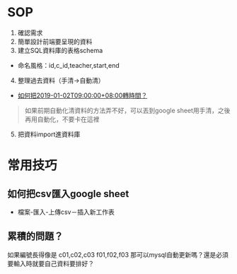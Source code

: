 

# SOP

1. 確認需求
2. 簡單設計前端要呈現的資料
3. 建立SQL資料庫的表格schema
- 命名風格：id,c_id,teacher,start,end 
4. 整理過去資料（手清->自動清）
- [如何把2019-01-02T09:00:00+08:00轉時間？](時間語法.md)
> 如果前期自動化清資料的方法弄不好，可以丟到google sheet用手清，之後再用自動化，不要卡在這裡
5. 把資料import進資料庫	

# 常用技巧

## 如何把csv匯入google sheet

- 檔案-匯入-上傳csv－插入新工作表

## 累積的問題？

如果編號長得像是
c01,c02,c03
f01,f02,f03
那可以mysql自動更新嗎？還是必須要輸入時就要自己資料要排好？